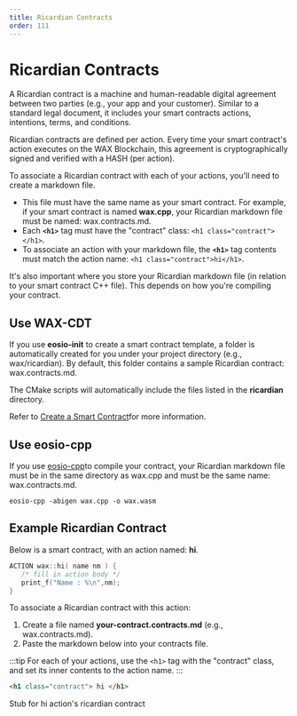 ```yaml
---
title: Ricardian Contracts
order: 111
---
```


# Ricardian Contracts

A Ricardian contract is a machine and human-readable digital agreement between two parties (e.g., your app and your customer). Similar to a standard legal document, it includes your smart contracts actions, intentions, terms, and conditions. 

Ricardian contracts are defined per action. Every time your smart contract's action executes on the WAX Blockchain, this agreement is cryptographically signed and verified with a HASH (per action). 

To associate a Ricardian contract with each of your actions, you'll need to create a markdown file. 

* This file must have the same name as your smart contract. For example, if your smart contract is named **wax.cpp**, your Ricardian markdown file must be named: wax.contracts.md.
* Each **```<h1>```** tag must have the "contract" class: ```<h1 class="contract"></h1>```.
* To associate an action with your markdown file, the **```<h1>```** tag contents must match the action name: ```<h1 class="contract">hi</h1>```.

It's also important where you store your Ricardian markdown file (in relation to your smart contract C++ file). This depends on how you're compiling your contract.

## Use WAX-CDT

If you use **eosio-init** to create a smart contract template, a folder is automatically created for you under your project directory (e.g., wax/ricardian). By default, this folder contains a sample Ricardian contract: wax.contracts.md.

The CMake scripts will automatically include the files listed in the **ricardian** directory.

Refer to [Create a Smart Contract](/build/dapp-development/smart-contract-quickstart/dapp_hello_world)for more information.

## Use eosio-cpp

If you use [eosio-cpp](/build/dapp-development/wax-cdt/)to compile your contract, your Ricardian markdown file must be in the same directory as wax.cpp and must be the same name: wax.contracts.md.

```shell
eosio-cpp -abigen wax.cpp -o wax.wasm
```

## Example Ricardian Contract

Below is a smart contract, with an action named: **hi**.

```cpp
ACTION wax::hi( name nm ) {
   /* fill in action body */
   print_f("Name : %\n",nm);
}
```

To associate a Ricardian contract with this action:

1. Create a file named **your-contract.contracts.md** (e.g., wax.contracts.md).
2. Paste the markdown below into your contracts file.

:::tip
For each of your actions, use the ```<h1>``` tag with the "contract" class, and set its inner contents to the action name.
:::

```html
<h1 class="contract"> hi </h1> 
```

Stub for hi action's ricardian contract
